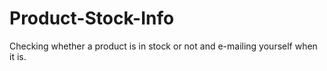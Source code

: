 # Product-Stock-Info
Checking whether a product is in stock or not and e-mailing yourself when it is.
